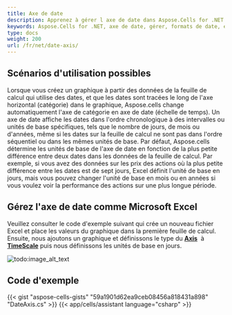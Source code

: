```yaml
---
title: Axe de date
description: Apprenez à gérer l axe de date dans Aspose.Cells for .NET. Notre guide vous aidera à comprendre comment travailler avec différents formats de date, échelles de temps et fréquences d étiquettes de repère.
keywords: Aspose.Cells for .NET, axe de date, gérer, formats de date, échelles de temps, fréquences d étiquettes de repère.
type: docs
weight: 200
url: /fr/net/date-axis/
---
```


## **Scénarios d'utilisation possibles**
Lorsque vous créez un graphique à partir des données de la feuille de calcul qui utilise des dates, et que les dates sont tracées le long de l'axe horizontal (catégorie) dans le graphique, Aspose.cells change automatiquement l'axe de catégorie en axe de date (échelle de temps).
Un axe de date affiche les dates dans l'ordre chronologique à des intervalles ou unités de base spécifiques, tels que le nombre de jours, de mois ou d'années, même si les dates sur la feuille de calcul ne sont pas dans l'ordre séquentiel ou dans les mêmes unités de base.
Par défaut, Aspose.cells détermine les unités de base de l'axe de date en fonction de la plus petite différence entre deux dates dans les données de la feuille de calcul. Par exemple, si vous avez des données sur les prix des actions où la plus petite différence entre les dates est de sept jours, Excel définit l'unité de base en jours, mais vous pouvez changer l'unité de base en mois ou en années si vous voulez voir la performance des actions sur une plus longue période.
## **Gérez l'axe de date comme Microsoft Excel**
Veuillez consulter le code d'exemple suivant qui crée un nouveau fichier Excel et place les valeurs du graphique dans la première feuille de calcul. 
Ensuite, nous ajoutons un graphique et définissons le type du [**Axis**](https://reference.aspose.com/cells/net/aspose.cells.charts/axis) 
à [**TimeScale**](https://reference.aspose.com/cells/net/aspose.cells.charts/axis/categorytype/) puis nous définissons les unités de base en jours.

![todo:image_alt_text](excel.png)
## **Code d'exemple**
{{< gist "aspose-cells-gists" "59a1901d62ea9ceb08456a818431a898" "DateAxis.cs" >}}
{{< app/cells/assistant language="csharp" >}}
